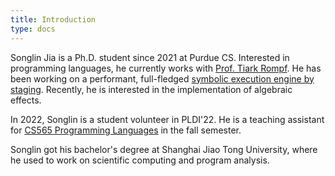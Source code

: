 ```yaml
---
title: Introduction
type: docs
---
```


Songlin Jia is a Ph.D. student since 2021 at Purdue CS. Interested in programming languages, he currently works with [Prof. Tiark Rompf](https://tiarkrompf.github.io/). He has been working on a performant, full-fledged [symbolic execution engine by staging](https://github.com/Generative-Program-Analysis/GenSym). Recently, he is interested in the implementation of algebraic effects.

In 2022, Songlin is a student volunteer in PLDI'22. He is a teaching assistant for [CS565 Programming Languages](https://www.cs.purdue.edu/homes/suresh/565-Fall2022/index.html) in the fall semester.

Songlin got his bachelor's degree at Shanghai Jiao Tong University, where he used to work on scientific computing and program analysis.